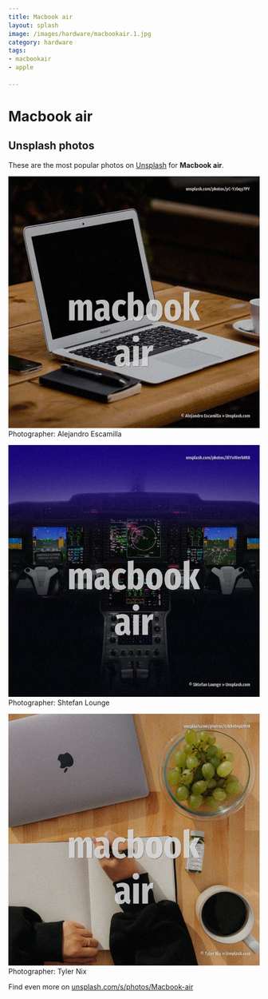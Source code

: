 ```yaml
---
title: Macbook air
layout: splash
image: /images/hardware/macbookair.1.jpg
category: hardware
tags:
- macbookair
- apple

---
```

# Macbook air



 
## Unsplash photos
These are the most popular photos on [Unsplash](https://unsplash.com) for **Macbook air**.
 
![Macbook air](/images/hardware/macbookair.1.jpg)
Photographer:  Alejandro Escamilla
 
![Macbook air](/images/hardware/macbookair.2.jpg)
Photographer:  Shtefan Lounge
 
![Macbook air](/images/hardware/macbookair.3.jpg)
Photographer:  Tyler Nix
 
Find even more on [unsplash.com/s/photos/Macbook-air](https://unsplash.com/s/photos/Macbook-air)
 
